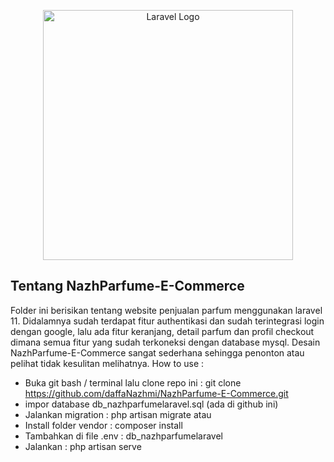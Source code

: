 <p align="center"><a href="https://laravel.com" target="_blank"><img src="https://raw.githubusercontent.com/laravel/art/master/logo-lockup/5%20SVG/2%20CMYK/1%20Full%20Color/laravel-logolockup-cmyk-red.svg" width="400" alt="Laravel Logo"></a></p>

## Tentang NazhParfume-E-Commerce

Folder ini berisikan tentang website penjualan parfum menggunakan laravel 11. Didalamnya sudah terdapat fitur authentikasi dan sudah terintegrasi login dengan google, lalu ada fitur keranjang, detail parfum dan profil checkout dimana semua fitur yang sudah terkoneksi dengan database mysql. Desain NazhParfume-E-Commerce sangat sederhana sehingga penonton atau pelihat tidak kesulitan melihatnya. How to use :

- Buka git bash / terminal lalu clone repo ini : git clone https://github.com/daffaNazhmi/NazhParfume-E-Commerce.git
- impor database db_nazhparfumelaravel.sql (ada di github ini)
- Jalankan migration : php artisan migrate atau
- Install folder vendor : composer install
- Tambahkan di file .env : db_nazhparfumelaravel
- Jalankan : php artisan serve
